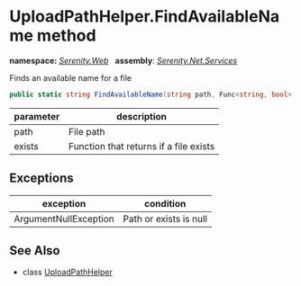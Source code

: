 # UploadPathHelper.FindAvailableName method
**namespace:** *[Serenity.Web](../../README.md#serenity.web-namespace)*   **assembly**: *[Serenity.Net.Services](../../README.md)*

Finds an available name for a file

```csharp
public static string FindAvailableName(string path, Func<string, bool> exists)
```

| parameter | description |
| --- | --- |
| path | File path |
| exists | Function that returns if a file exists |

## Exceptions

| exception | condition |
| --- | --- |
| ArgumentNullException | Path or exists is null |

## See Also

* class [UploadPathHelper](../UploadPathHelper.md)